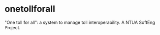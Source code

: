 # onetollforall
"One toll for all": a system to manage toll interoperability. A NTUA SoftEng Project.
